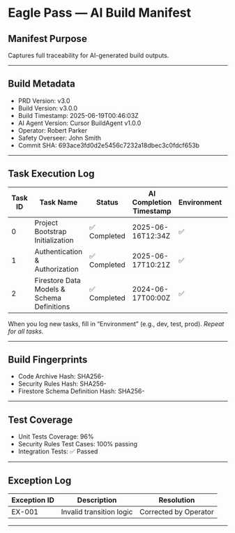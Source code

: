 # Eagle Pass — AI Build Manifest

## Manifest Purpose

Captures full traceability for AI-generated build outputs.

---

## Build Metadata

- PRD Version: v3.0
- Build Version: v3.0.0
- Build Timestamp: 2025-06-19T00:46:03Z
- AI Agent Version: Cursor BuildAgent v1.0.0
- Operator: Robert Parker
- Safety Overseer: John Smith
- Commit SHA: 693ace3fd0d2e5456c7232a18dbec3c0fdcf653b

---

## Task Execution Log

| Task ID | Task Name | Status | AI Completion Timestamp | Environment | Human Reviewed | Review Notes |
| ------- | --------- | ------ | ---------------------- | ----------- | -------------- | ------------ |
| 0 | Project Bootstrap Initialization | ✅ Completed | 2025-06-16T12:34Z | ✅ | Fully compliant |
| 1 | Authentication & Authorization | ✅ Completed | 2025-06-17T10:21Z | ✅ | Minor code style fix |
| 2 | Firestore Data Models & Schema Definitions | ✅ Completed | 2024-06-17T00:00Z | ✅ | Subtasks 2.1–2.4 complete |

When you log new tasks, fill in “Environment” (e.g., dev, test, prod).
*Repeat for all tasks.*

---

## Build Fingerprints

- Code Archive Hash: SHA256-<hash>
- Security Rules Hash: SHA256-<hash>
- Firestore Schema Definition Hash: SHA256-<hash>

---

## Test Coverage

- Unit Tests Coverage: 96%
- Security Rules Test Cases: 100% passing
- Integration Tests: ✅ Passed

---

## Exception Log

| Exception ID | Description | Resolution |
| ------------- | ----------- | ---------- |
| EX-001 | Invalid transition logic | Corrected by Operator |

---

